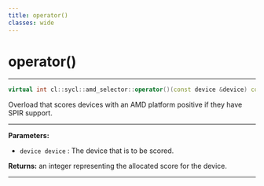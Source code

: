 ```yaml
---
title: operator()
classes: wide
---
```

# operator()

---

```cpp
virtual int cl::sycl::amd_selector::operator()(const device &device) const
```


Overload that scores devices with an AMD platform positive if they have SPIR support. 


---
**Parameters:**

 - `device device`
: The device that is to be scored. 

**Returns:** an integer representing the allocated score for the device. 

---
